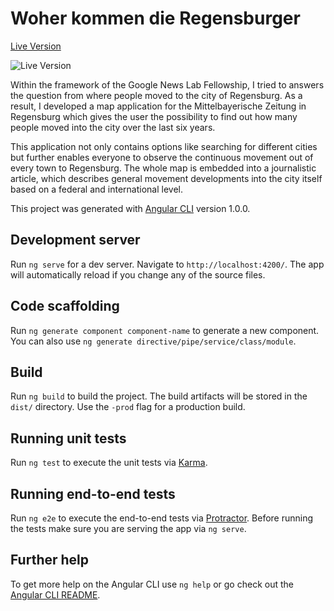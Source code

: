 # Woher kommen die Regensburger

[Live Version](http://stories.mittelbayerische.de/interaktiv/woher-kommen-die-regensburger)

![Live Version](https://image.ibb.co/hg8uwb/Bildschirmfoto_2018_01_04_um_14_46_27.png)

Within the framework of the Google News Lab Fellowship, I tried to answers the question from where people moved to the city of Regensburg. As a result, I developed a map application for the Mittelbayerische Zeitung in Regensburg which gives the user the possibility to find out how many people moved into the city over the last six years. 

This application not only contains options like searching for different cities but further enables everyone to observe the continuous movement out of every town to Regensburg. The whole map is embedded into a journalistic article, which describes general movement developments into the city itself based on a federal and international level. 


This project was generated with [Angular CLI](https://github.com/angular/angular-cli) version 1.0.0.

## Development server

Run `ng serve` for a dev server. Navigate to `http://localhost:4200/`. The app will automatically reload if you change any of the source files.

## Code scaffolding

Run `ng generate component component-name` to generate a new component. You can also use `ng generate directive/pipe/service/class/module`.

## Build

Run `ng build` to build the project. The build artifacts will be stored in the `dist/` directory. Use the `-prod` flag for a production build.

## Running unit tests

Run `ng test` to execute the unit tests via [Karma](https://karma-runner.github.io).

## Running end-to-end tests

Run `ng e2e` to execute the end-to-end tests via [Protractor](http://www.protractortest.org/).
Before running the tests make sure you are serving the app via `ng serve`.

## Further help

To get more help on the Angular CLI use `ng help` or go check out the [Angular CLI README](https://github.com/angular/angular-cli/blob/master/README.md).
